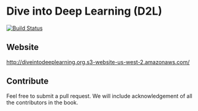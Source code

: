 # Dive into Deep Learning (D2L)

[![Build Status](http://ci.diveintodeeplearning.org/job/en/job/master/badge/icon)](http://ci.diveintodeeplearning.org/job/en/job/master/)


## Website

http://diveintodeeplearning.org.s3-website-us-west-2.amazonaws.com/


## Contribute

Feel free to submit a pull request. We will include acknowledgement of all the contributors in the book.
